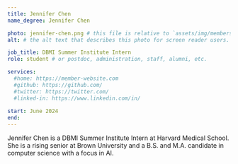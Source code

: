 ```yaml
---
title: Jennifer Chen
name_degree: Jennifer Chen

photo: jennifer-chen.png # this file is relative to `assets/img/members/`
alt: # the alt text that describes this photo for screen reader users. Mandatory if you use a photo.

job_title: DBMI Summer Institute Intern
role: student # or postdoc, administration, staff, alumni, etc.

services:
  #home: https://member-website.com
  #github: https://github.com/
  #twitter: https://twitter.com/
  #linked-in: https://www.linkedin.com/in/
  
start: June 2024
end:
---
```

Jennifer Chen is a DBMI Summer Institute Intern at Harvard Medical School. She is a rising senior at Brown University and a B.S. and M.A. candidate in computer science with a focus in AI. 
